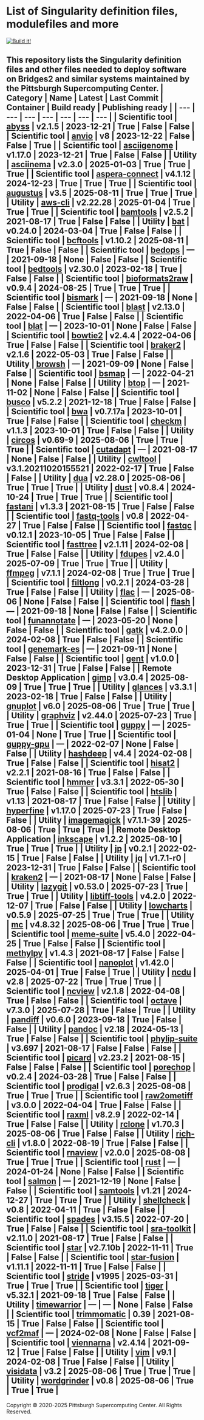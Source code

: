 # List of Singularity definition files, modulefiles and more
[![Build it!](https://github.com/pscedu/singularity/actions/workflows/build.yml/badge.svg)](https://github.com/pscedu/singularity/actions/workflows/build.yml)

This repository lists the Singularity definition files and other files needed to deploy software on Bridges2 and similar systems maintained by the Pittsburgh Supercomputing Center.
| Category | Name | Latest | Last Commit | Container | Build ready | Publishing ready |
| --- | --- | --- | --- | --- | --- | --- |
| Scientific tool | [abyss](https://github.com/pscedu/singularity-abyss) | v2.1.5 | 2023-12-21 | True | False | False |
| Scientific tool | [anvio](https://github.com/pscedu/singularity-anvio) | v8 | 2023-12-22 | False | False | True |
| Scientific tool | [asciigenome](https://github.com/pscedu/singularity-asciigenome) | v1.17.0 | 2023-12-21 | True | False | False |
| Utility | [asciinema](https://github.com/pscedu/singularity-asciinema) | v2.3.0 | 2025-01-03 | True | True | True |
| Scientific tool | [aspera-connect](https://github.com/pscedu/singularity-aspera-connect) | v4.1.12 | 2024-12-23 | True | True | True |
| Scientific tool | [augustus](https://github.com/pscedu/singularity-augustus) | v3.5 | 2025-08-11 | True | True | True |
| Utility | [aws-cli](https://github.com/pscedu/singularity-aws-cli) | v2.22.28 | 2025-01-04 | True | True | True |
| Scientific tool | [bamtools](https://github.com/pscedu/singularity-bamtools) | v2.5.2 | 2021-08-17 | True | False | False |
| Utility | [bat](https://github.com/pscedu/singularity-bat) | v0.24.0 | 2024-03-04 | True | False | False |
| Scientific tool | [bcftools](https://github.com/pscedu/singularity-bcftools) | v1.10.2 | 2025-08-11 | True | False | False |
| Scientific tool | [bedops](https://github.com/pscedu/singularity-bedops) | — | 2021-09-18 | None | False | False |
| Scientific tool | [bedtools](https://github.com/pscedu/singularity-bedtools) | v2.30.0 | 2023-02-18 | True | False | False |
| Scientific tool | [bioformats2raw](https://github.com/pscedu/singularity-bioformats2raw) | v0.9.4 | 2024-08-25 | True | True | True |
| Scientific tool | [bismark](https://github.com/pscedu/singularity-bismark) | — | 2021-09-18 | None | False | False |
| Scientific tool | [blast](https://github.com/pscedu/singularity-blast) | v2.13.0 | 2022-04-06 | True | False | False |
| Scientific tool | [blat](https://github.com/pscedu/singularity-blat) | — | 2023-10-01 | None | False | False |
| Scientific tool | [bowtie2](https://github.com/pscedu/singularity-bowtie2) | v2.4.4 | 2022-04-06 | True | False | False |
| Scientific tool | [braker2](https://github.com/pscedu/singularity-braker2) | v2.1.6 | 2022-05-03 | True | False | False |
| Utility | [browsh](https://github.com/pscedu/singularity-browsh) | — | 2021-09-09 | None | False | False |
| Scientific tool | [bsmap](https://github.com/pscedu/singularity-bsmap) | — | 2022-04-21 | None | False | False |
| Utility | [btop](https://github.com/pscedu/singularity-btop) | — | 2021-11-02 | None | False | False |
| Scientific tool | [busco](https://github.com/pscedu/singularity-busco) | v5.2.2 | 2021-12-18 | True | False | False |
| Scientific tool | [bwa](https://github.com/pscedu/singularity-bwa) | v0.7.17a | 2023-10-01 | True | False | False |
| Scientific tool | [checkm](https://github.com/pscedu/singularity-checkm) | v1.1.3 | 2023-10-01 | True | False | False |
| Utility | [circos](https://github.com/pscedu/singularity-circos) | v0.69-9 | 2025-08-06 | True | True | True |
| Scientific tool | [cutadapt](https://github.com/pscedu/singularity-cutadapt) | — | 2021-08-17 | None | False | False |
| Utility | [cwltool](https://github.com/pscedu/singularity-cwltool) | v3.1.20211020155521 | 2022-02-17 | True | False | False |
| Utility | [dua](https://github.com/pscedu/singularity-dua) | v2.28.0 | 2025-08-06 | True | True | True |
| Utility | [dust](https://github.com/pscedu/singularity-dust) | v0.8.4 | 2024-10-24 | True | True | True |
| Scientific tool | [fastani](https://github.com/pscedu/singularity-fastani) | v1.3.3 | 2021-08-15 | True | False | False |
| Scientific tool | [fastq-tools](https://github.com/pscedu/singularity-fastq-tools) | v0.8 | 2022-04-27 | True | False | False |
| Scientific tool | [fastqc](https://github.com/pscedu/singularity-fastqc) | v0.12.1 | 2023-10-05 | True | False | False |
| Scientific tool | [fasttree](https://github.com/pscedu/singularity-fasttree) | v2.1.11 | 2024-02-08 | True | False | False |
| Utility | [fdupes](https://github.com/pscedu/singularity-fdupes) | v2.4.0 | 2025-07-09 | True | True | True |
| Utility | [ffmpeg](https://github.com/pscedu/singularity-ffmpeg) | v7.1.1 | 2024-02-08 | True | True | True |
| Scientific tool | [filtlong](https://github.com/pscedu/singularity-filtlong) | v0.2.1 | 2024-03-28 | True | False | False |
| Utility | [flac](https://github.com/pscedu/singularity-flac) | — | 2025-08-06 | None | False | False |
| Scientific tool | [flash](https://github.com/pscedu/singularity-flash) | — | 2021-09-18 | None | False | False |
| Scientific tool | [funannotate](https://github.com/pscedu/singularity-funannotate) | — | 2023-05-20 | None | False | False |
| Scientific tool | [gatk](https://github.com/pscedu/singularity-gatk) | v4.2.0.0 | 2024-02-08 | True | False | False |
| Scientific tool | [genemark-es](https://github.com/pscedu/singularity-genemark-es) | — | 2021-09-11 | None | False | False |
| Scientific tool | [gent](https://github.com/pscedu/singularity-gent) | v1.0.0 | 2023-12-31 | True | False | False |
| Remote Desktop Application | [gimp](https://github.com/pscedu/singularity-gimp) | v3.0.4 | 2025-08-09 | True | True | True |
| Utility | [glances](https://github.com/pscedu/singularity-glances) | v3.3.1 | 2023-02-18 | True | False | False |
| Utility | [gnuplot](https://github.com/pscedu/singularity-gnuplot) | v6.0 | 2025-08-06 | True | True | True |
| Utility | [graphviz](https://github.com/pscedu/singularity-graphviz) | v2.44.0 | 2025-07-23 | True | True | True |
| Scientific tool | [guppy](https://github.com/pscedu/singularity-guppy) | — | 2025-01-04 | None | True | True |
| Scientific tool | [guppy-gpu](https://github.com/pscedu/singularity-guppy-gpu) | — | 2022-02-07 | None | False | False |
| Utility | [hashdeep](https://github.com/pscedu/singularity-hashdeep) | v4.4 | 2024-02-08 | True | False | False |
| Scientific tool | [hisat2](https://github.com/pscedu/singularity-hisat2) | v2.2.1 | 2021-08-16 | True | False | False |
| Scientific tool | [hmmer](https://github.com/pscedu/singularity-hmmer) | v3.3.1 | 2022-05-30 | True | False | False |
| Scientific tool | [htslib](https://github.com/pscedu/singularity-htslib) | v1.13 | 2021-08-17 | True | False | False |
| Utility | [hyperfine](https://github.com/pscedu/singularity-hyperfine) | v1.17.0 | 2025-07-23 | True | False | False |
| Utility | [imagemagick](https://github.com/pscedu/singularity-imagemagick) | v7.1.1-39 | 2025-08-06 | True | True | True |
| Remote Desktop Application | [inkscape](https://github.com/pscedu/singularity-inkscape) | v1.2.2 | 2025-08-10 | True | True | True |
| Utility | [jp](https://github.com/pscedu/singularity-jp) | v0.2.1 | 2022-02-15 | True | False | False |
| Utility | [jq](https://github.com/pscedu/singularity-jq) | v1.7.1-r0 | 2023-12-31 | True | False | False |
| Scientific tool | [kraken2](https://github.com/pscedu/singularity-kraken2) | — | 2021-08-17 | None | False | False |
| Utility | [lazygit](https://github.com/pscedu/singularity-lazygit) | v0.53.0 | 2025-07-23 | True | True | True |
| Utility | [libtiff-tools](https://github.com/pscedu/singularity-libtiff-tools) | v4.2.0 | 2022-12-07 | True | False | False |
| Utility | [lowcharts](https://github.com/pscedu/singularity-lowcharts) | v0.5.9 | 2025-07-25 | True | True | True |
| Utility | [mc](https://github.com/pscedu/singularity-mc) | v4.8.32 | 2025-08-06 | True | True | True |
| Scientific tool | [meme-suite](https://github.com/pscedu/singularity-meme-suite) | v5.4.0 | 2022-04-25 | True | False | False |
| Scientific tool | [methylpy](https://github.com/pscedu/singularity-methylpy) | v1.4.3 | 2021-08-17 | False | False | False |
| Scientific tool | [nanoplot](https://github.com/pscedu/singularity-nanoplot) | v1.42.0 | 2025-04-01 | True | False | True |
| Utility | [ncdu](https://github.com/pscedu/singularity-ncdu) | v2.8 | 2025-07-22 | True | True | True |
| Scientific tool | [ncview](https://github.com/pscedu/singularity-ncview) | v2.1.8 | 2022-04-08 | True | False | False |
| Scientific tool | [octave](https://github.com/pscedu/singularity-octave) | v7.3.0 | 2025-07-28 | True | False | True |
| Utility | [pandiff](https://github.com/pscedu/singularity-pandiff) | v0.6.0 | 2023-09-18 | True | False | False |
| Utility | [pandoc](https://github.com/pscedu/singularity-pandoc) | v2.18 | 2024-05-13 | True | False | False |
| Scientific tool | [phylip-suite](https://github.com/pscedu/singularity-phylip-suite) | v3.697 | 2021-08-17 | False | False | False |
| Scientific tool | [picard](https://github.com/pscedu/singularity-picard) | v2.23.2 | 2021-08-15 | False | False | False |
| Scientific tool | [porechop](https://github.com/pscedu/singularity-porechop) | v0.2.4 | 2024-03-28 | True | False | False |
| Scientific tool | [prodigal](https://github.com/pscedu/singularity-prodigal) | v2.6.3 | 2025-08-08 | True | True | True |
| Scientific tool | [raw2ometiff](https://github.com/pscedu/singularity-raw2ometiff) | v3.0.0 | 2022-04-04 | True | False | False |
| Scientific tool | [raxml](https://github.com/pscedu/singularity-raxml) | v8.2.9 | 2022-02-14 | True | False | False |
| Utility | [rclone](https://github.com/pscedu/singularity-rclone) | v1.70.3 | 2025-08-06 | True | False | False |
| Utility | [rich-cli](https://github.com/pscedu/singularity-rich-cli) | v1.8.0 | 2022-08-19 | True | False | False |
| Scientific tool | [rnaview](https://github.com/pscedu/singularity-rnaview) | v2.0.0 | 2025-08-08 | True | True | True |
| Scientific tool | [rust](https://github.com/pscedu/singularity-rust) | — | 2024-01-24 | None | False | False |
| Scientific tool | [salmon](https://github.com/pscedu/singularity-salmon) | — | 2021-12-19 | None | False | False |
| Scientific tool | [samtools](https://github.com/pscedu/singularity-samtools) | v1.21 | 2024-12-27 | True | True | True |
| Utility | [shellcheck](https://github.com/pscedu/singularity-shellcheck) | v0.8 | 2022-04-11 | True | False | False |
| Scientific tool | [spades](https://github.com/pscedu/singularity-spades) | v3.15.5 | 2022-07-20 | True | False | False |
| Scientific tool | [sra-toolkit](https://github.com/pscedu/singularity-sra-toolkit) | v2.11.0 | 2021-08-17 | True | False | False |
| Scientific tool | [star](https://github.com/pscedu/singularity-star) | v2.7.10b | 2022-11-11 | True | False | False |
| Scientific tool | [star-fusion](https://github.com/pscedu/singularity-star-fusion) | v1.11.1 | 2022-11-11 | True | False | False |
| Scientific tool | [stride](https://github.com/pscedu/singularity-stride) | v1995 | 2025-03-31 | True | True | True |
| Scientific tool | [tiger](https://github.com/pscedu/singularity-tiger) | v5.32.1 | 2021-09-18 | True | False | False |
| Utility | [timewarrior](https://github.com/pscedu/singularity-timewarrior) | — | — | None | False | False |
| Scientific tool | [trimmomatic](https://github.com/pscedu/singularity-trimmomatic) | 0.39 | 2021-08-15 | True | False | False |
| Scientific tool | [vcf2maf](https://github.com/pscedu/singularity-vcf2maf) | — | 2024-02-08 | None | False | False |
| Scientific tool | [viennarna](https://github.com/pscedu/singularity-viennarna) | v2.4.14 | 2021-09-12 | True | False | False |
| Utility | [vim](https://github.com/pscedu/singularity-vim) | v9.1 | 2024-02-08 | True | False | False |
| Utility | [visidata](https://github.com/pscedu/singularity-visidata) | v3.2 | 2025-08-06 | True | True | True |
| Utility | [wordgrinder](https://github.com/pscedu/singularity-wordgrinder) | v0.8 | 2025-08-06 | True | True | True |
---
Copyright © 2020-2025 Pittsburgh Supercomputing Center. All Rights Reserved.

